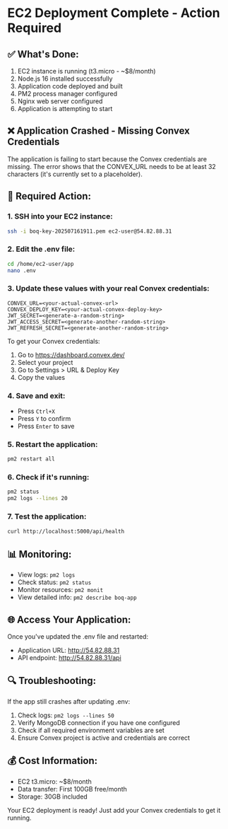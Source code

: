 # EC2 Deployment Complete - Action Required

## ✅ What's Done:
1. EC2 instance is running (t3.micro - ~$8/month)
2. Node.js 16 installed successfully
3. Application code deployed and built
4. PM2 process manager configured
5. Nginx web server configured
6. Application is attempting to start

## ❌ Application Crashed - Missing Convex Credentials

The application is failing to start because the Convex credentials are missing. The error shows that the CONVEX_URL needs to be at least 32 characters (it's currently set to a placeholder).

## 🔧 Required Action:

### 1. SSH into your EC2 instance:
```bash
ssh -i boq-key-202507161911.pem ec2-user@54.82.88.31
```

### 2. Edit the .env file:
```bash
cd /home/ec2-user/app
nano .env
```

### 3. Update these values with your real Convex credentials:
```
CONVEX_URL=<your-actual-convex-url>
CONVEX_DEPLOY_KEY=<your-actual-convex-deploy-key>
JWT_SECRET=<generate-a-random-string>
JWT_ACCESS_SECRET=<generate-another-random-string>
JWT_REFRESH_SECRET=<generate-another-random-string>
```

To get your Convex credentials:
1. Go to https://dashboard.convex.dev/
2. Select your project
3. Go to Settings > URL & Deploy Key
4. Copy the values

### 4. Save and exit:
- Press `Ctrl+X`
- Press `Y` to confirm
- Press `Enter` to save

### 5. Restart the application:
```bash
pm2 restart all
```

### 6. Check if it's running:
```bash
pm2 status
pm2 logs --lines 20
```

### 7. Test the application:
```bash
curl http://localhost:5000/api/health
```

## 📊 Monitoring:

- View logs: `pm2 logs`
- Check status: `pm2 status`
- Monitor resources: `pm2 monit`
- View detailed info: `pm2 describe boq-app`

## 🌐 Access Your Application:

Once you've updated the .env file and restarted:
- Application URL: http://54.82.88.31
- API endpoint: http://54.82.88.31/api

## 🔍 Troubleshooting:

If the app still crashes after updating .env:
1. Check logs: `pm2 logs --lines 50`
2. Verify MongoDB connection if you have one configured
3. Check if all required environment variables are set
4. Ensure Convex project is active and credentials are correct

## 💰 Cost Information:
- EC2 t3.micro: ~$8/month
- Data transfer: First 100GB free/month
- Storage: 30GB included

Your EC2 deployment is ready! Just add your Convex credentials to get it running.